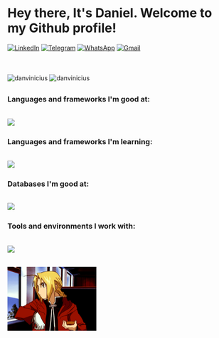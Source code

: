 # Hey there, It's Daniel. Welcome to my Github profile!

<div>
    <a href="https://www.linkedin.com/in/danvinicius/" target="_blank"><img src="https://img.shields.io/badge/LinkedIn-0077B5?style=for-the-badge&logo=linkedin&logoColor=white" alt="LinkedIn" title="LinkedIn"/></a>
  <a href="https://t.me/danvinicius" target="_blank"><img src="https://img.shields.io/badge/Telegram-3CA5E0?style=for-the-badge&logo=telegram&logoColor=white" alt="Telegram" title="Telegram"/></a>
    <a href="https://api.whatsapp.com/send?phone=5521981834355&text=Hey, Daniel! What's up?" target="_blank"><img src="https://img.shields.io/badge/WhatsApp-25D366?style=for-the-badge&logo=whatsapp&logoColor=white" alt="WhatsApp" title="WhatsApp"/></a>
  <a href="mailto:viniccius774@gmail.com" target="_blank"><img src="https://img.shields.io/badge/Gmail-D14836?style=for-the-badge&logo=gmail&logoColor=white" alt="Gmail" title="Gmail"/></a>
</div>
<br><br><br>
<div>
    <img height="200em" src="https://github-readme-stats.vercel.app/api/top-langs/?username=danvinicius&layout=compact&langs_count=5&theme=dark" alt="danvinicius"/>
    <img height="200em" src="https://github-readme-stats.vercel.app/api?username=danvinicius&show_icons=true&count_private=true&theme=dark" alt="danvinicius"/>
</div>

##

### Languages and frameworks I'm good at:
<div style="display: inline-block"><br>
    <a href="https://skillicons.dev">
    <img src="https://skillicons.dev/icons?i=nodejs,typescript,vue,python" />
  </a>
</div>

### Languages and frameworks I'm learning:
<div style="display: inline-block"><br>
    <a href="https://skillicons.dev">
    <img src="https://skillicons.dev/icons?i=nuxt" />
  </a>
</div>

### Databases I'm good at:
<div style="display: inline-block"><br>
    <a href="https://skillicons.dev">
    <img src="https://skillicons.dev/icons?i=mongo,mysql,redis" />
  </a>
</div>

### Tools and environments I work with:
<div style="display: inline-block"><br>
    <a href="https://skillicons.dev">
    <img src="https://skillicons.dev/icons?i=vscode,git,github" />
  </a>
</div>

##

<img src='img/edward.gif' alt='Edward Elric' title='Edward Elric' width='200' align='left'>

